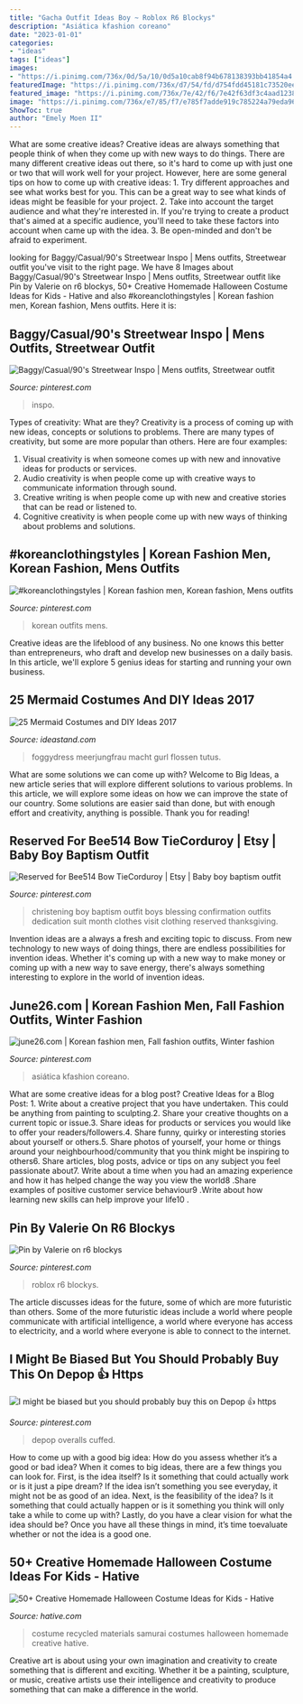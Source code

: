 ```yaml
---
title: "Gacha Outfit Ideas Boy ~ Roblox R6 Blockys"
description: "Asiática kfashion coreano"
date: "2023-01-01"
categories:
- "ideas"
tags: ["ideas"]
images:
- "https://i.pinimg.com/736x/0d/5a/10/0d5a10cab8f94b678138393bb41854a4.jpg"
featuredImage: "https://i.pinimg.com/736x/d7/54/fd/d754fdd45181c73520ee3f6a00842e03--baptism-ideas-baby-baptism.jpg"
featured_image: "https://i.pinimg.com/736x/7e/42/f6/7e42f63df3c4aad1238f0d84b8e2b0d3--ulzzang-style-ulzzang-fashion.jpg"
image: "https://i.pinimg.com/736x/e7/85/f7/e785f7adde919c785224a79eda96fca7.jpg"
ShowToc: true
author: "Emely Moen II"
---
```



What are some creative ideas?
Creative ideas are always something that people think of when they come up with new ways to do things. There are many different creative ideas out there, so it's hard to come up with just one or two that will work well for your project. However, here are some general tips on how to come up with creative ideas: 1. Try different approaches and see what works best for you. This can be a great way to see what kinds of ideas might be feasible for your project. 2. Take into account the target audience and what they're interested in. If you're trying to create a product that's aimed at a specific audience, you'll need to take these factors into account when came up with the idea. 3. Be open-minded and don't be afraid to experiment.

	

		
looking for Baggy/Casual/90&#039;s Streetwear Inspo | Mens outfits, Streetwear outfit you've visit to the right page. We have 8 Images about Baggy/Casual/90&#039;s Streetwear Inspo | Mens outfits, Streetwear outfit like Pin by Valerie on r6 blockys, 50+ Creative Homemade Halloween Costume Ideas for Kids - Hative and also #koreanclothingstyles | Korean fashion men, Korean fashion, Mens outfits. Here it is:
		
    
## Baggy/Casual/90&#039;s Streetwear Inspo | Mens Outfits, Streetwear Outfit

<img loading=lazy src="https://i.pinimg.com/736x/05/74/f0/0574f0fc6bf582b664ec6eb24202f34a.jpg" onerror="this.onerror=null;this.src='https://tse3.mm.bing.net/th?id=OIP.PglT0nMeS7OYzYL1BPPIgAHaLH&amp;pid=15.1';" alt="Baggy/Casual/90&#039;s Streetwear Inspo | Mens outfits, Streetwear outfit">

_Source: pinterest.com_

>inspo. 

	

Types of creativity: What are they?
Creativity is a process of coming up with new ideas, concepts or solutions to problems. There are many types of creativity, but some are more popular than others. Here are four examples: 
1. Visual creativity is when someone comes up with new and innovative ideas for products or services.
2. Audio creativity is when people come up with creative ways to communicate information through sound.
3. Creative writing is when people come up with new and creative stories that can be read or listened to.
4. Cognitive creativity is when people come up with new ways of thinking about problems and solutions.

    
## #koreanclothingstyles | Korean Fashion Men, Korean Fashion, Mens Outfits

<img loading=lazy src="https://i.pinimg.com/736x/8c/b5/21/8cb52104dfcb864f26713edfa019174b.jpg" onerror="this.onerror=null;this.src='https://tse3.mm.bing.net/th?id=OIP.v4tGm0LDwbQcOZ3in-obygHaJ4&amp;pid=15.1';" alt="#koreanclothingstyles | Korean fashion men, Korean fashion, Mens outfits">

_Source: pinterest.com_

>korean outfits mens. 

	

Creative ideas are the lifeblood of any business. No one knows this better than entrepreneurs, who draft and develop new businesses on a daily basis. In this article, we'll explore 5 genius ideas for starting and running your own business.

    
## 25 Mermaid Costumes And DIY Ideas 2017

<img loading=lazy src="https://ideastand.com/wp-content/uploads/2017/09/mermaid-costume-diy/13-mermaid-costume-diy-ideas-tutorials.jpg" onerror="this.onerror=null;this.src='https://tse4.mm.bing.net/th?id=OIP.gBM-xxMjWPYBX99MWDecWQHaLH&amp;pid=15.1';" alt="25 Mermaid Costumes and DIY Ideas 2017">

_Source: ideastand.com_

>foggydress meerjungfrau macht gurl flossen tutus. 

	

What are some solutions we can come up with?
Welcome to Big Ideas, a new article series that will explore different solutions to various problems. In this article, we will explore some ideas on how we can improve the state of our country. Some solutions are easier said than done, but with enough effort and creativity, anything is possible. Thank you for reading!

    
## Reserved For Bee514 Bow TieCorduroy | Etsy | Baby Boy Baptism Outfit

<img loading=lazy src="https://i.pinimg.com/736x/d7/54/fd/d754fdd45181c73520ee3f6a00842e03--baptism-ideas-baby-baptism.jpg" onerror="this.onerror=null;this.src='https://tse1.mm.bing.net/th?id=OIP.3sG3EyZ2Dd9JPRZHVgyy8wHaKd&amp;pid=15.1';" alt="Reserved for Bee514 Bow TieCorduroy | Etsy | Baby boy baptism outfit">

_Source: pinterest.com_

>christening boy baptism outfit boys blessing confirmation outfits dedication suit month clothes visit clothing reserved thanksgiving. 

	

Invention ideas are a always a fresh and exciting topic to discuss. From new technology to new ways of doing things, there are endless possibilities for invention ideas. Whether it's coming up with a new way to make money or coming up with a new way to save energy, there's always something interesting to explore in the world of invention ideas.

    
## June26.com | Korean Fashion Men, Fall Fashion Outfits, Winter Fashion

<img loading=lazy src="https://i.pinimg.com/736x/7e/42/f6/7e42f63df3c4aad1238f0d84b8e2b0d3--ulzzang-style-ulzzang-fashion.jpg" onerror="this.onerror=null;this.src='https://tse4.mm.bing.net/th?id=OIP.gnerkk3sg_zn0C5Rx-aJzgHaKD&amp;pid=15.1';" alt="june26.com | Korean fashion men, Fall fashion outfits, Winter fashion">

_Source: pinterest.com_

>asiática kfashion coreano. 

	

What are some creative ideas for a blog post?
Creative Ideas for a Blog Post: 1. Write about a creative project that you have undertaken. This could be anything from painting to sculpting.2. Share your creative thoughts on a current topic or issue.3. Share ideas for products or services you would like to offer your readers/followers.4. Share funny, quirky or interesting stories about yourself or others.5. Share photos of yourself, your home or things around your neighbourhood/community that you think might be inspiring to others6. Share articles, blog posts, advice or tips on any subject you feel passionate about7. Write about a time when you had an amazing experience and how it has helped change the way you view the world8 .Share examples of positive customer service behaviour9 .Write about how learning new skills can help improve your life10 .

    
## Pin By Valerie On R6 Blockys

<img loading=lazy src="https://i.pinimg.com/736x/0d/5a/10/0d5a10cab8f94b678138393bb41854a4.jpg" onerror="this.onerror=null;this.src='https://tse2.mm.bing.net/th?id=OIP.VZz_HRAhfTg6yhdobKpu5AHaHd&amp;pid=15.1';" alt="Pin by Valerie on r6 blockys">

_Source: pinterest.com_

>roblox r6 blockys. 

	

The article discusses ideas for the future, some of which are more futuristic than others. Some of the more futuristic ideas include a world where people communicate with artificial intelligence, a world where everyone has access to electricity, and a world where everyone is able to connect to the internet.

    
## I Might Be Biased But You Should Probably Buy This On Depop 👍 Https

<img loading=lazy src="https://i.pinimg.com/736x/e7/85/f7/e785f7adde919c785224a79eda96fca7.jpg" onerror="this.onerror=null;this.src='https://tse1.mm.bing.net/th?id=OIP.kM5lRqUrDmmJlOTfFXDorQHaHa&amp;pid=15.1';" alt="I might be biased but you should probably buy this on Depop 👍 https">

_Source: pinterest.com_

>depop overalls cuffed. 

	

How to come up with a good big idea: How do you assess whether it’s a good or bad idea?
When it comes to big ideas, there are a few things you can look for. First, is the idea itself? Is it something that could actually work or is it just a pipe dream? If the idea isn’t something you see everyday, it might not be as good of an idea. Next, is the feasibility of the idea? Is it something that could actually happen or is it something you think will only take a while to come up with? Lastly, do you have a clear vision for what the idea should be? Once you have all these things in mind, it’s time toevaluate whether or not the idea is a good one.

    
## 50+ Creative Homemade Halloween Costume Ideas For Kids - Hative

<img loading=lazy src="https://hative.com/wp-content/uploads/2014/03/costumes-for-kids/7-samurai-costume-recycled-materials.jpg" onerror="this.onerror=null;this.src='https://tse2.mm.bing.net/th?id=OIP.T9incGuH0nDaKpt7Wb_hHgHaJ4&amp;pid=15.1';" alt="50+ Creative Homemade Halloween Costume Ideas for Kids - Hative">

_Source: hative.com_

>costume recycled materials samurai costumes halloween homemade creative hative. 

	

Creative art is about using your own imagination and creativity to create something that is different and exciting. Whether it be a painting, sculpture, or music, creative artists use their intelligence and creativity to produce something that can make a difference in the world.

